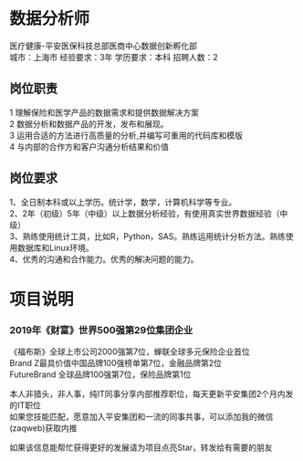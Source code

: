 # 数据分析师
医疗健康-平安医保科技总部医商中心数据创新孵化部  
城市：上海市 经验要求：3年 学历要求：本科  招聘人数：2

## 岗位职责
1	理解保险和医学产品的数据需求和提供数据解决方案   
2	数据分析和数据产品的开发，发布和展现。   
3	运用合适的方法进行高质量的分析,并编写可重用的代码库和模版   
4	与内部的合作方和客户沟通分析结果和价值

## 岗位要求
1、全日制本科或以上学历。统计学，数学，计算机科学等专业。   
2、2年（初级）5年（中级）以上数据分析经验，有使用真实世界数据经验（中级）   
3、熟练使用统计工具，比如R，Python，SAS。熟练运用统计分析方法。熟练使用数据库和Linux环境。   
4、优秀的沟通和合作能力。优秀的解决问题的能力。

# 项目说明

### 2019年《财富》世界500强第29位集团企业
《福布斯》全球上市公司2000强第7位，蝉联全球多元保险企业首位  
Brand Z最具价值中国品牌100强榜单第7位，金融品牌第2位  
FutureBrand 全球品牌100强第7位，保险品牌第1位

本人非猎头，非人事，纯IT同事分享内部推荐职位，每天更新平安集团2个月内发的IT职位  
如果您技能匹配，愿意加入平安集团和一流的同事共事，可以添加我的微信(zaqweb)获取内推 

如果该信息能帮忙获得更好的发展请为项目点亮Star，转发给有需要的朋友




